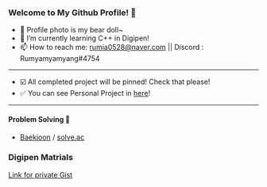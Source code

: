 ### Welcome to My Github Profile! 👋

- 🐻 Profile photo is my bear doll~ 
- 🌱 I’m currently learning C++ in Digipen!
- 📫 How to reach me: rumia0528@naver.com || Discord : Rumyamyamyang#4754

- - -

- ☑️ All completed project will be pinned! Check that please!
- ✅ You can see Personal Project in [here](https://github.com/Rumyamyamyang)!

- - -
#### Problem Solving 💯
- [Baekjoon](https://www.acmicpc.net/user/rumia0528) / [solve.ac](https://solved.ac/profile/rumia0528)

### Digipen Matrials
[Link for private Gist](https://gist.github.com/minsu-kim-digipen/bd44b496314244df1dee0aeed7981748)
